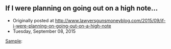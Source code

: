 ## If I were planning on going out on a high note...

 * Originally posted at http://www.lawyersgunsmoneyblog.com/2015/09/if-i-were-planning-on-going-out-on-a-high-note
 * Tuesday, September 08, 2015

[Sample](http://www.salon.com/2015/09/07/ferguson\_draft/): 
